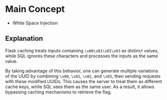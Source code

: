 # Main Concept

- White Space Injection

## Explanation

Flask caching treats inputs containing `\x00\x01\x02\x03` as distinct values,
while SQL ignores these characters and processes the inputs as the same value.

By taking advantage of this behavior, one can generate multiple variations of the UUID
by combining `\x00`, `\x01`, `\x02`, and `\x03`, then sending requests with these modified UUIDs.
This causes the server to treat them as different cache keys, while SQL sees them as the same user.
As a result, it allows bypassing caching mechanisms to retrieve the flag.
